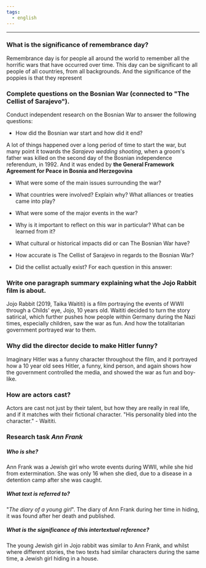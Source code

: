 ```yaml
---
tags:
  - english
---
```

___
### What is the significance of remembrance day?
Remembrance day is for people all around the world to remember all the horrific wars that have occurred over time. This day can be significant to all people of all countries, from all backgrounds. And the significance of the poppies is that they represent


### Complete questions on the Bosnian War (connected to "The Cellist of Sarajevo").  
Conduct independent research on the Bosnian War to answer the following questions:  
  
- How did the Bosnian war start and how did it end?  

A lot of things happened over a long period of time to start the war, but many point it towards the *Sarajevo wedding shooting*, when a groom's father was killed on the second day of the Bosnian independence referendum, in 1992.
And it was ended by **the General Framework Agreement for Peace in Bosnia and Herzegovina**

- What were some of the main issues surrounding the war? 



- What countries were involved? Explain why? What alliances or treaties came into play?  
- What were some of the major events in the war?  
- Why is it important to reflect on this war in particular? What can be learned from it?  
- What cultural or historical impacts did or can The Bosnian War have?  
- How accurate is The Cellist of Sarajevo in regards to the Bosnian War?  
- Did the cellist actually exist?
For each question in this answer:

### Write one paragraph summary explaining what the Jojo Rabbit film is about.
Jojo Rabbit (2019, Taika Waititi) is a film portraying the events of WWII through a Childs' eye, Jojo, 10 years old. Waititi decided to turn the story satirical, which further pushes how people within Germany during the Nazi times, especially children, saw the war as fun. And how the totalitarian government portrayed war to them. 

### Why did the director decide to make Hitler funny?
Imaginary Hitler was a funny character throughout the film, and it portrayed how a 10 year old sees Hitler, a funny, kind person, and again shows how the government controlled the media, and showed the war as fun and boy-like.

### How are actors cast?
Actors are cast not just by their talent, but how they are really in real life, and if it matches with their fictional character. 
"His personality bled into the character." - Waititi.

### Research task *Ann Frank*
##### Who is she?
Ann Frank was a Jewish girl who wrote events during WWII, while she hid from extermination. She was only 16 when she died, due to a disease in a detention camp after she was caught.

##### What text is referred to?
"*The diary of a young girl*". The diary of Ann Frank during her time in hiding, it was found after her death and published.

##### What is the significance of this intertextual reference?
The young Jewish girl in Jojo rabbit was similar to Ann Frank, and whilst where different stories, the two texts had similar characters during the same time, a Jewish girl hiding in a house. 



